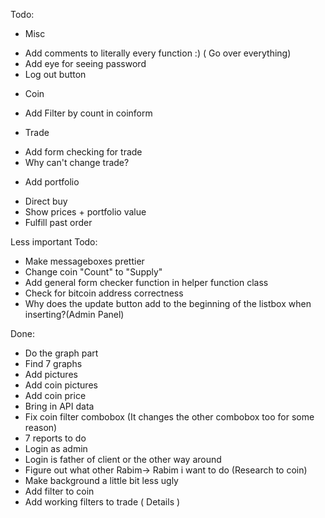﻿Todo:
* Misc
- Add comments to literally every function :) ( Go over everything)
- Add eye for seeing password
- Log out button


* Coin
- Add Filter by count in coinform

* Trade
- Add form checking for trade
- Why can't change trade?

* Add portfolio 
- Direct buy
- Show prices + portfolio value
- Fulfill past order



Less important Todo: 
* Make messageboxes prettier
* Change coin "Count" to "Supply"
* Add general form checker function in helper function class
* Check for bitcoin address correctness
* Why does the update button add to the beginning of the listbox when inserting?(Admin Panel)

Done:
* Do the graph part
* Find 7 graphs 
* Add pictures
* Add coin pictures 
* Add coin price
* Bring in API data
* Fix coin filter combobox (It changes the other combobox too for some reason)
* 7 reports to do
* Login as admin
* Login is father of client or the other way around
* Figure out what other Rabim-> Rabim i want to do (Research to coin)
* Make background a little bit less ugly
* Add filter to coin
* Add working filters to trade ( Details )
